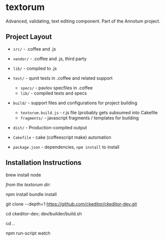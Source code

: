 textorum
========

Advanced, validating, text editing component. Part of the Annotum project.

## Project Layout

- `src/` - .coffee and .js
- `vendor/` - .coffee and .js, third party
- `lib/` - compiled to .js
- `test/` - qunit tests in .coffee and related support
    - `specs/` - pavlov specfiles in .coffee
	- `lib/` - compiled tests and specs

- `build/` - support files and configurations for project building
	- `textorum.build.js` - r.js file (probably gets subsumed into Cakefile
	- `fragments/` - javascript fragments / templates for building
- `dist/` - Production-compiled output
- `Cakefile` - cake (coffeescript make) automation
- `package.json` - dependencies, `npm install` to install

## Installation Instructions

brew install node

_from the textorum dir:_

npm install
bundle install

git clone --depth=1 https://github.com/ckeditor/ckeditor-dev.git

cd ckeditor-dev; dev/builder/build.sh

cd ..

npm run-script watch

